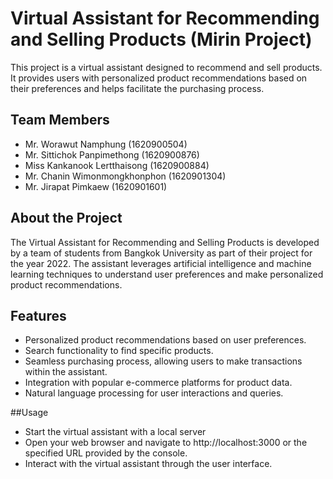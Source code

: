 # Virtual Assistant for Recommending and Selling Products (Mirin Project)

This project is a virtual assistant designed to recommend and sell products. It provides users with personalized product recommendations based on their preferences and helps facilitate the purchasing process.

## Team Members

- Mr. Worawut Namphung (1620900504)
- Mr. Sittichok Panpimethong (1620900876)
- Miss Kankanook Lertthaisong (1620900884)
- Mr. Chanin Wimonmongkhonphon (1620901304)
- Mr. Jirapat Pimkaew (1620901601)

## About the Project

The Virtual Assistant for Recommending and Selling Products is developed by a team of students from Bangkok University as part of their project for the year 2022. The assistant leverages artificial intelligence and machine learning techniques to understand user preferences and make personalized product recommendations.

## Features

- Personalized product recommendations based on user preferences.
- Search functionality to find specific products.
- Seamless purchasing process, allowing users to make transactions within the assistant.
- Integration with popular e-commerce platforms for product data.
- Natural language processing for user interactions and queries.


##Usage


- Start the virtual assistant with a local server
- Open your web browser and navigate to http://localhost:3000 or the specified URL provided by the console.
- Interact with the virtual assistant through the user interface.
